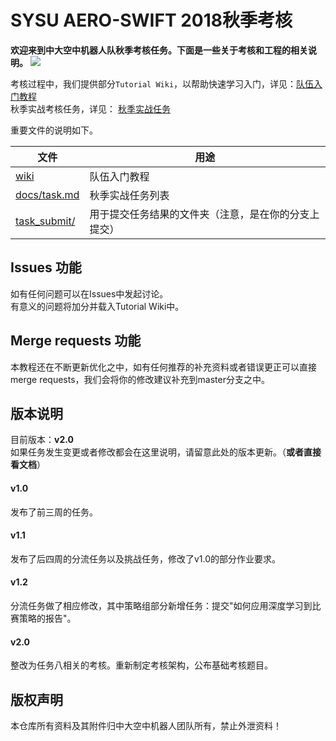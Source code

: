 # SYSU AERO-SWIFT 2018秋季考核

**欢迎来到中大空中机器人队秋季考核任务。下面是一些关于考核和工程的相关说明。**
![](https://github.com/SYSU-AERO-SWIFT/tutorial_2018/blob/master/logo.jpg)

考核过程中，我们提供部分`Tutorial Wiki`，以帮助快速学习入门，详见：[队伍入门教程](https://github.com/SYSU-AERO-SWIFT/tutorial_2018/wiki)    
秋季实战考核任务，详见： [秋季实战任务](https://github.com/SYSU-AERO-SWIFT/tutorial_2018/blob/master/docs/task.md)  

重要文件的说明如下。  

| 文件               | 用途                         |
| ---------------- | -------------------------- |
| [wiki](https://github.com/SYSU-AERO-SWIFT/tutorial_2018/wiki)     | 队伍入门教程                     |
| [docs/task.md](https://github.com/SYSU-AERO-SWIFT/tutorial_2018/blob/master/docs/task.md)          | 秋季实战任务列表                   |
| [task_submit/](https://github.com/SYSU-AERO-SWIFT/tutorial_2018/tree/master/task_submit)     | 用于提交任务结果的文件夹（注意，是在你的分支上提交）|


## Issues 功能
如有任何问题可以在Issues中发起讨论。    
有意义的问题将加分并载入Tutorial Wiki中。

## Merge requests 功能
本教程还在不断更新优化之中，如有任何推荐的补充资料或者错误更正可以直接merge requests，我们会将你的修改建议补充到master分支之中。

## 版本说明
目前版本：**v2.0**  
如果任务发生变更或者修改都会在这里说明，请留意此处的版本更新。（**或者直接看文档**）

#### v1.0 
发布了前三周的任务。

#### v1.1
发布了后四周的分流任务以及挑战任务，修改了v1.0的部分作业要求。

#### v1.2
分流任务做了相应修改，其中策略组部分新增任务：提交"如何应用深度学习到比赛策略的报告"。

#### v2.0 
整改为任务八相关的考核。重新制定考核架构，公布基础考核题目。

## 版权声明
本仓库所有资料及其附件归中大空中机器人团队所有，禁止外泄资料！

